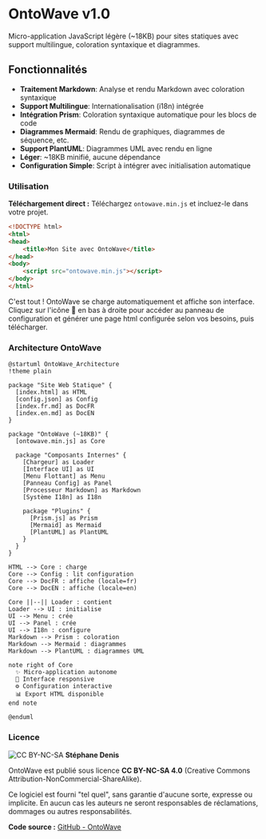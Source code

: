 # OntoWave v1.0

Micro-application JavaScript légère (~18KB) pour sites statiques avec support multilingue, coloration syntaxique et diagrammes.

## Fonctionnalités

- **Traitement Markdown**: Analyse et rendu Markdown avec coloration syntaxique
- **Support Multilingue**: Internationalisation (i18n) intégrée
- **Intégration Prism**: Coloration syntaxique automatique pour les blocs de code
- **Diagrammes Mermaid**: Rendu de graphiques, diagrammes de séquence, etc.
- **Support PlantUML**: Diagrammes UML avec rendu en ligne
- **Léger**: ~18KB minifié, aucune dépendance
- **Configuration Simple**: Script à intégrer avec initialisation automatique

### Utilisation

**Téléchargement direct :**
Téléchargez `ontowave.min.js` et incluez-le dans votre projet.

```html
<!DOCTYPE html>
<html>
<head>
    <title>Mon Site avec OntoWave</title>
</head>
<body>
    <script src="ontowave.min.js"></script>
</body>
</html>
```

C'est tout ! OntoWave se charge automatiquement et affiche son interface. Cliquez sur l'icône 🌊 en bas à droite pour accéder au panneau de configuration et générer une page html configurée selon vos besoins, puis télécharger.

### Architecture OntoWave

```plantuml
@startuml OntoWave_Architecture
!theme plain

package "Site Web Statique" {
  [index.html] as HTML
  [config.json] as Config
  [index.fr.md] as DocFR
  [index.en.md] as DocEN
}

package "OntoWave (~18KB)" {
  [ontowave.min.js] as Core
  
  package "Composants Internes" {
    [Chargeur] as Loader
    [Interface UI] as UI
    [Menu Flottant] as Menu
    [Panneau Config] as Panel
    [Processeur Markdown] as Markdown
    [Système I18n] as I18n
    
    package "Plugins" {
      [Prism.js] as Prism
      [Mermaid] as Mermaid
      [PlantUML] as PlantUML
    }
  }
}

HTML --> Core : charge
Core --> Config : lit configuration
Core --> DocFR : affiche (locale=fr)
Core --> DocEN : affiche (locale=en)

Core ||--|| Loader : contient
Loader --> UI : initialise
UI --> Menu : crée
UI --> Panel : crée
UI --> I18n : configure
Markdown --> Prism : coloration
Markdown --> Mermaid : diagrammes
Markdown --> PlantUML : diagrammes UML

note right of Core
  ✨ Micro-application autonome
  🌊 Interface responsive
  ⚙️ Configuration interactive
  📊 Export HTML disponible
end note

@enduml
```

###  Licence

![CC BY-NC-SA](https://i.creativecommons.org/l/by-nc-sa/4.0/88x31.png) **Stéphane Denis**

OntoWave est publié sous licence **CC BY-NC-SA 4.0** (Creative Commons Attribution-NonCommercial-ShareAlike).

Ce logiciel est fourni "tel quel", sans garantie d'aucune sorte, expresse ou implicite. En aucun cas les auteurs ne seront responsables de réclamations, dommages ou autres responsabilités.

**Code source :** [GitHub - OntoWave](https://github.com/stephanedenis/OntoWave)
